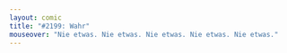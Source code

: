 ```yaml
---
layout: comic
title: "#2199: Wahr"
mouseover: "Nie etwas. Nie etwas. Nie etwas. Nie etwas. Nie etwas."
---
```

